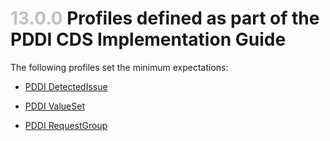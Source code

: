 # <span style="color:silver"> 13.0.0 </span> Profiles defined as part of the PDDI CDS Implementation Guide
 

The following profiles set the minimum expectations:

* [PDDI DetectedIssue](requests/structuredefinition-PDDICDS-detectedissue-potentiation.xml)

* [PDDI ValueSet](requests/structuredefinition-PDDICDS-valueset.xml)

* [PDDI RequestGroup](requests/structuredefinition-PDDICDS-requestgroup-action-indicator.xml)


